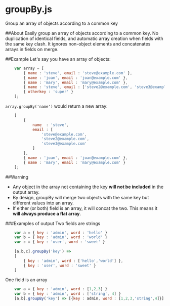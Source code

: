 groupBy.js
==========

Group an array of objects according to a common key

##About
Easily group an array of objects according to a common key. No duplication of identical fields, and automatic array creation when fields with the same key clash. It ignores non-object elements and concatenates arrays in fields on merge.

##Example
Let's say you have an array of objects:

```javascript
	var array = [
		{ name : 'steve', email : 'steve@example.com' },
		{ name : 'joan', email : 'joan@example.com' },
		{ name : 'mary', email : 'mary@example.com' },
		{ name : 'steve', email : ['steve2@example.com', 'steve3@example.com'] },
		{ otherkey : 'super' }
	];
```

```array.groupBy('name')``` would return a new array:

```javascript
	[
		{
			name  : 'steve', 
			email : [
				'steve@example.com', 
				'steve2@example.com', 
				'steve3@example.com'
			]
		},
		{ name : 'joan', email : 'joan@example.com' },
		{ name : 'mary', email : 'mary@example.com' }
	];
```

##Warning
- Any object in the array not containing the key **will not be included** in the output array.
- By design, groupBy will merge two objects with the same key but different values into an array.
- If either (or both) field is an array, it will concat the two. This means it **will always produce a flat array**.

###Examples of output
Two fields are strings
```javascript
	var a = { key : 'admin', word : 'hello' }
	var b = { key : 'admin', word : 'world' }
	var c = { key : 'user', word : 'sweet' }
	
	[a,b,c].groupBy('key') => 
	[
		{ key : 'admin', word : ['hello','world'] },
		{ key : 'user', word : 'sweet' }
	]
```

One field is an array
```javascript
	var a = { key : 'admin', word : [1,2,3] }
	var b = { key : 'admin', word : ['string', 4] }
	[a,b].groupBy('key') => [{key : admin, word : [1,2,3,'string',4]}]	
```	

